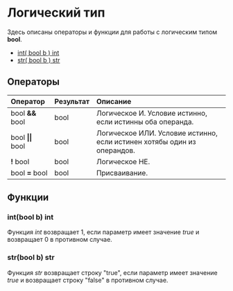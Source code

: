 # Логический тип

Здесь описаны операторы и функции для работы с логическим типом **bool**.

* [int\( bool b \) int](bool.md#int-bool-b-int)
* [str\( bool b \) str](bool.md#str-bool-b-str)

## Операторы

| Оператор | Результат | Описание |
| :--- | :--- | :--- |
| bool **&&** bool | bool | Логическое И. Условие истинно, если истинны оба операнда. |
| bool **\|\|** bool | bool | Логическое ИЛИ. Условие истинно, если истинен хотябы один из операндов. |
| **!** bool | bool | Логическое НЕ. |
| bool **=** bool | bool | Присваивание. |

## Функции

### int\(bool b\) int

Функция _int_ возвращает 1, если параметр имеет значение _true_ и возвращает 0 в противном случае.

### str\(bool b\) str

Функция _str_ возвращает строку "true", если параметр имеет значение _true_ и возвращает строку "false" в противном случае.

